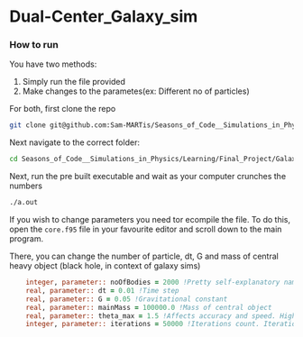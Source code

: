 # Dual-Center_Galaxy_sim

### How to run
You have two methods:
1) Simply run the file provided
2) Make changes to the parametes(ex: Different no of particles)

For both, first clone the repo
```bash
git clone git@github.com:Sam-MARTis/Seasons_of_Code__Simulations_in_Physics.git
```

Next navigate to the correct folder:

```bash
cd Seasons_of_Code__Simulations_in_Physics/Learning/Final_Project/Galaxy_Sims/Basic_Galaxy
```

Next, run the pre built executable and wait as your computer crunches the numbers


```bash
./a.out
```

If you wish to change parameters you need tor ecompile the file. 
To do this, open the `core.f95` file in your favourite editor and scroll down to the main program.

There, you can change the number of particle, dt, G and mass of central heavy object (black hole, in context of galaxy sims)



```fortran
    integer, parameter:: noOfBodies = 2000 !Pretty self-explanatory name
    real, parameter:: dt = 0.01 !Time step
    real, parameter:: G = 0.05 !Gravitational constant
    real, parameter:: mainMass = 100000.0 !Mass of central object
    real, parameter:: theta_max = 1.5 !Affects accuracy and speed. Higher is faster but less accurate
    integer, parameter:: iterations = 50000 !Iterations count. Iterations * dt = simulation length
```


